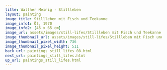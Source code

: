 ```yaml
---
title: Walther Meinig - Stillleben
layout: painting
image_title: Stillleben mit Fisch und Teekanne
image_info1: Öl, 1970
image_info2: [45 x 65 cm]
image_url: assets/images/still-lifes/Stillleben mit Fisch und Teekanne.png
image_thumbnail_url: assets/images/still-lifes/Stillleben mit Fisch und Teekanne-klein.png
image_thumbnail_pixel_width: 736
image_thumbnail_pixel_height: 511
back_url: paintings_still_lifes_08.html
next_url: paintings_still_lifes.html
up_url: paintings_still_lifes.html
---
```

